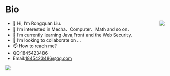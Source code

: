 

# Bio

<img align="right" src="https://github-readme-stats.vercel.app/api?username=miaomaomiaomaoda&show_icons=true&hide_title=true&theme=gruvbox&border_radius=30" />

- 👋 Hi, I’m Rongquan Liu.
- 👀 I’m interested in Mecha、Computer、Math and so on.
- 🌱 I’m currently learning Java,Front and the Web Security.
- 💞️ I’m looking to collaborate on ...
- 📫 How to reach me? 
- QQ:1845423486 
- Email:1845423486@qq.com

<img align="left" src="https://github-readme-stats.vercel.app/api/top-langs/?username=miaomaomiaomaoda&theme=gruvbox&border_radius=30" />
